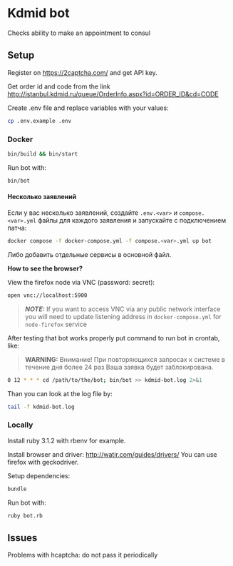 # Kdmid bot

Checks ability to make an appointment to consul

## Setup

Register on https://2captcha.com/ and get API key.

Get order id and code from the link http://istanbul.kdmid.ru/queue/OrderInfo.aspx?id=ORDER_ID&cd=CODE

Create .env file and replace variables with your values:

```sh
cp .env.example .env
```

### Docker

```sh
bin/build && bin/start
```

Run bot with:

```sh
bin/bot
```

#### Несколько заявлений

Если у вас несколько заявлений, создайте `.env.<var>` и `compose.<var>.yml` файлы для каждого заявления и запускайте с подключением патча:

```sh
docker compose -f docker-compose.yml -f compose.<var>.yml up bot
```

Либо добавить отдельные сервисы в основной файл.

**How to see the browser?**

View the firefox node via VNC (password: secret):

```sh
open vnc://localhost:5900
```

> **_NOTE:_**  If you want to access VNC via any public network interface you will need to update listening address in `docker-compose.yml` for `node-firefox` service

After testing that bot works properly put command to run bot in crontab, like:

> **WARNING:** Внимание! При повторяющихся запросах к системе в течение дня более 24 раз Ваша заявка будет заблокирована.

```sh
0 12 * * * cd /path/to/the/bot; bin/bot >> kdmid-bot.log 2>&1
```

Than you can look at the log file by:

```sh
tail -f kdmid-bot.log
```

### Locally

Install ruby 3.1.2 with rbenv for example.

Install browser and driver: http://watir.com/guides/drivers/
You can use firefox with geckodriver.

Setup dependencies:

```sh
bundle
```

Run bot with:

```sh
ruby bot.rb
```

## Issues

Problems with hcaptcha: do not pass it periodically
